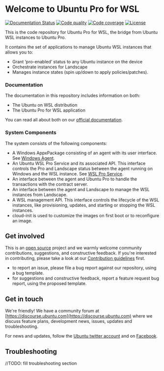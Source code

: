 # Welcome to Ubuntu Pro for WSL

[![Documentation Status](https://readthedocs.com/projects/canonical-ubuntu-pro-for-wsl/badge/?version=latest)](https://canonical-ubuntu-pro-for-wsl.readthedocs-hosted.com/en/latest/?badge=latest)
[![Code quality](https://github.com/canonical/ubuntu-pro-for-wsl/actions/workflows/qa.yaml/badge.svg?branch=main)](https://github.com/canonical/ubuntu-pro-for-wsl/actions/workflows/qa.yaml?query=event%3Apush)
[![Code coverage](https://codecov.io/gh/canonical/ubuntu-pro-for-wsl/branch/main/graph/badge.svg)](https://codecov.io/gh/canonical/ubuntu-pro-for-wsl)
[![License](https://img.shields.io/badge/License-GPL3.0-blue.svg)](LICENSE)

This is the code repository for Ubuntu Pro for WSL, the bridge from Ubuntu WSL instances to Ubuntu Pro.

It contains the set of applications to manage Ubuntu WSL instances that allows you to:

* Grant ‘pro-enabled’ status to any Ubuntu instance on the device
* Orchestrate instances for Landscape
* Manages instance states (spin up/down to apply policies/patches).

### Documentation

The documentation in this repository includes information on both:

* The Ubuntu on WSL distribution
* The Ubuntu Pro for WSL application

You can read all about both on our [official documentation](https://documentation.ubuntu.com/wsl/en/latest/).

### System Components

The system consists of the following components:

* A Windows AppxPackage consisting of an agent with its user interface. See [Windows Agent](windows-agent/README.md).
* An Ubuntu WSL Pro Service and its associated API. This interface controls the Pro and Landscape status between the agent running on Windows and the WSL instance. See [WSL Pro Service](wsl-pro-service/README.md).
* An interface between the agent and Ubuntu Pro to handle the transactions with the contract server.
* An interface between the agent and Landscape to manage the WSL instances from Landscape.
* A WSL management API. This interface controls the lifecycle of the WSL instances, like provisioning, updates, and starting or stopping the WSL instances.
* cloud-init is used to customize the images on first boot or to reconfigure an image.

## Get involved

This is an [open source](LICENSE) project and we warmly welcome community contributions, suggestions, and constructive feedback. If you're interested in contributing, please take a look at our [Contribution guidelines](CONTRIBUTING.md) first.

* to report an issue, please file a bug report against our repository, using a bug template.
* for suggestions and constructive feedback, report a feature request bug report, using the proposed template.

## Get in touch

We're friendly! We have a community forum at [https://discourse.ubuntu.com](https://discourse.ubuntu.com) where we discuss feature plans, development news, issues, updates and troubleshooting.

For news and updates, follow the [Ubuntu twitter account](https://twitter.com/ubuntu) and on [Facebook](https://www.facebook.com/ubuntu).

## Troubleshooting

//TODO: fill troubleshooting section
